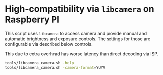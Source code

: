 # High-compatibility via `libcamera` on Raspberry PI

This script uses `libcamera` to access camera and provide
manual and automatic brightness and exposure controls.
The settings for those are configurable via described below controls.

This due to extra overhead has worse latency than direct decoding
via ISP.

```bash
tools/libcamera_camera.sh -help
tools/libcamera_camera.sh -camera-format=YUYV
```
